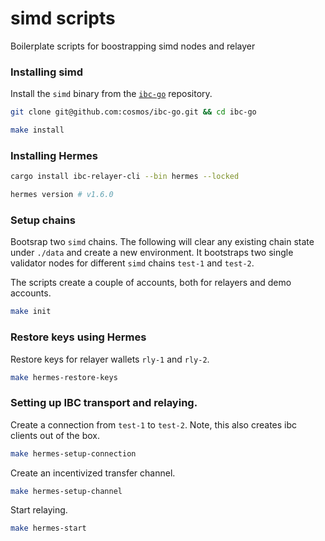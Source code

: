 # simd scripts

Boilerplate scripts for boostrapping simd nodes and relayer

### Installing simd

Install the `simd` binary from the [`ibc-go`](https://github.com/cosmos/ibc-go) repository.

```bash
git clone git@github.com:cosmos/ibc-go.git && cd ibc-go

make install
```

### Installing Hermes

```bash
cargo install ibc-relayer-cli --bin hermes --locked

hermes version # v1.6.0
```

### Setup chains

Bootsrap two `simd` chains. The following will clear any existing chain state under `./data` and create a new environment. 
It bootstraps two single validator nodes for different `simd` chains `test-1` and `test-2`.

The scripts create a couple of accounts, both for relayers and demo accounts.

```bash
make init
```

### Restore keys using Hermes

Restore keys for relayer wallets `rly-1` and `rly-2`.

```bash
make hermes-restore-keys
```

### Setting up IBC transport and relaying.

Create a connection from `test-1` to `test-2`. Note, this also creates ibc clients out of the box.

```bash
make hermes-setup-connection
```

Create an incentivized transfer channel.

```bash
make hermes-setup-channel
```

Start relaying.

```bash
make hermes-start
```

